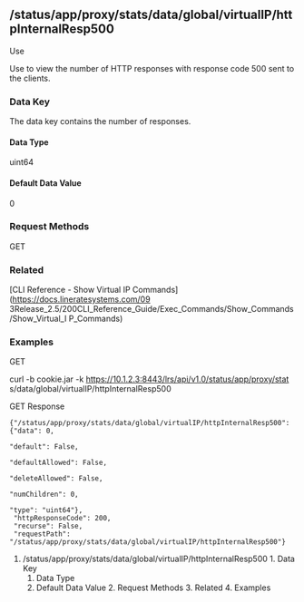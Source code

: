 ## /status/app/proxy/stats/data/global/virtualIP/httpInternalResp500

Use

Use to view the number of HTTP responses with response code 500 sent to the
clients.

### Data Key

The data key contains the number of responses.

#### Data Type

uint64

#### Default Data Value

0

### Request Methods

GET

### Related

[CLI Reference - Show Virtual IP Commands](https://docs.lineratesystems.com/09
3Release_2.5/200CLI_Reference_Guide/Exec_Commands/Show_Commands/Show_Virtual_I
P_Commands)

### Examples

GET

curl -b cookie.jar -k https://10.1.2.3:8443/lrs/api/v1.0/status/app/proxy/stat
s/data/global/virtualIP/httpInternalResp500

GET Response

    
    {"/status/app/proxy/stats/data/global/virtualIP/httpInternalResp500": {"data": 0,
                                                                            "default": False,
                                                                            "defaultAllowed": False,
                                                                            "deleteAllowed": False,
                                                                            "numChildren": 0,
                                                                            "type": "uint64"},
     "httpResponseCode": 200,
     "recurse": False,
     "requestPath": "/status/app/proxy/stats/data/global/virtualIP/httpInternalResp500"}
    

  1. /status/app/proxy/stats/data/global/virtualIP/httpInternalResp500
    1. Data Key
      1. Data Type
      2. Default Data Value
    2. Request Methods
    3. Related
    4. Examples

